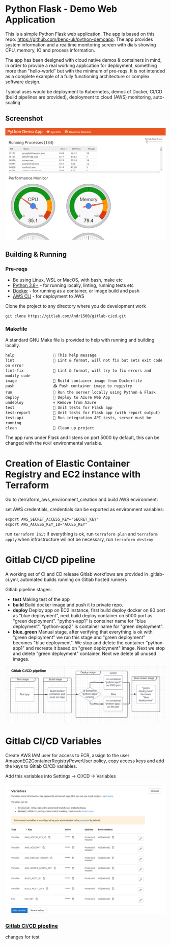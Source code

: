 # Python Flask - Demo Web Application

This is a simple Python Flask web application. The app is based on this repo: https://github.com/benc-uk/python-demoapp. The app provides system information and a realtime monitoring screen with dials showing CPU, memory, IO and process information.

The app has been designed with cloud native demos & containers in mind, in order to provide a real working application for deployment, something more than "hello-world" but with the minimum of pre-reqs. It is not intended as a complete example of a fully functioning architecture or complex software design.

Typical uses would be deployment to Kubernetes, demos of Docker, CI/CD (build pipelines are provided), deployment to cloud (AWS) monitoring, auto-scaling

## Screenshot

![screen](images/python_flask_app.png)


## Building & Running

### Pre-reqs

- Be using Linux, WSL or MacOS, with bash, make etc
- [Python 3.8+](https://www.python.org/downloads/) - for running locally, linting, running tests etc
- [Docker](https://docs.docker.com/get-docker/) - for running as a container, or image build and push
- [AWS CLI](https://docs.aws.amazon.com/cli/latest/userguide/getting-started-install.html) - for deployment to AWS

Clone the project to any directory where you do development work

```
git clone https://gitlab.com/Andr1500/gitlab-cicd.git
```

### Makefile

A standard GNU Make file is provided to help with running and building locally.

```text
help                 💬 This help message
lint                 🔎 Lint & format, will not fix but sets exit code on error
lint-fix             📜 Lint & format, will try to fix errors and modify code
image                🔨 Build container image from Dockerfile
push                 📤 Push container image to registry
run                  🏃 Run the server locally using Python & Flask
deploy               🚀 Deploy to Azure Web App
undeploy             💀 Remove from Azure
test                 🎯 Unit tests for Flask app
test-report          🎯 Unit tests for Flask app (with report output)
test-api             🚦 Run integration API tests, server must be running
clean                🧹 Clean up project
```

The app runs under Flask and listens on port 5000 by default, this can be changed with the `PORT` environmental variable.

# Creation of Elastic Container Registry and EC2 instance with Terraform

Go to /terraform_aws_environment_creation and build AWS environment:

set AWS credentials, credentials can be exported as environment variables:
```
export AWS_SECRET_ACCESS_KEY="SECRET_KEY"
export AWS_ACCESS_KEY_ID="ACCES_KEY"
```
run ```terraform init```
if everything is ok, run ```terraform plan``` and ```terraform apply```
when infrastructure wil not be necessary, run ```terraform destroy```

# Gitlab CI/CD pipeline

A working set of CI and CD release Gitlab workflows are provided in .gitlab-ci.yml, automated builds running on Gitlab hosted runners

Gitlab pipeline stages:

- **test** Making test of the app
- **build** Build docker image and push it to private repo.
- **deploy** Deploy app on EC2 instance, first build deploy docker on 80 port as "blue deployment", next build deploy container on 5000 port as "green deployment". "python-app1" is container name for "blue deployment", "python-app2" is container name for "green deployment".
- **blue_green** Manual stage, after verifying that everything is ok with "green deployment" we run this stage and "green deployment" becomes "blue deployment". We stop and delete the container "python-app1" and recreate it based on "green deployment" image. Next we stop and delete "green deployment" container. Next we delete all unused images.

![Gitlab CI/CD pipeline](images/gitlab_pipeline.png)

# Gitlab CI/CD Variables

Create AWS IAM user for access to ECR, assign to the user AmazonEC2ContainerRegistryPowerUser policy, copy
access keys and add the keys to Gitlab CI/CD variables.

Add this variables into Settings -> CI/CD -> Variables

![Gitlab CI/CD Variables](images/gitlab_cicd_variables.png)

### [Gitlab CI/CD pipeline](https://gitlab.com/Andr1500/gitlab-cicd/-/pipelines)

changes for test
